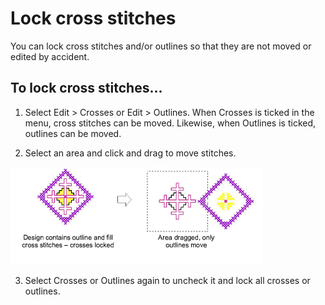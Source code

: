 # Lock cross stitches

You can lock cross stitches and/or outlines so that they are not moved or edited by accident.

## To lock cross stitches...

1. Select Edit > Crosses or Edit > Outlines. When Crosses is ticked in the menu, cross stitches can be moved. Likewise, when Outlines is ticked, outlines can be moved.

2. Select an area and click and drag to move stitches.

![cross-stitch_editing00010.png](assets/cross-stitch_editing00010.png)

3. Select Crosses or Outlines again to uncheck it and lock all crosses or outlines.
